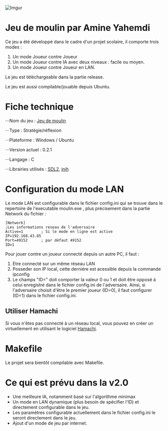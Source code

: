![Imgur](https://i.imgur.com/XHw8dh5.png)

# Jeu de moulin par Amine Yahemdi

Ce jeu a été développé dans le cadre d'un projet scolaire, il comporte trois modes :
1. Un mode Joueur contre Joueur
2. Un mode Joueur contre IA avec deux niveaux : facile ou moyen.
3. Un mode Joueur contre Joueur en LAN.

Le jeu est téléchargeable dans la partie release.

Le jeu est aussi compilable/jouable depuis Ubuntu.

# Fiche technique 
⋅⋅⋅Nom du jeu : [Jeu de moulin](https://fr.wikipedia.org/wiki/Jeu_du_moulin)

⋅⋅⋅Type : Stratégie/réflexion

⋅⋅⋅Plateforme : Windows / Ubuntu

⋅⋅⋅Version actuel : 0.2.1

⋅⋅⋅Langage : C

⋅⋅⋅Librairies utilisés : [SDL2](https://www.libsdl.org/download-2.0.php), [inih](https://github.com/benhoyt/inih)

# Configuration du mode LAN

Le mode LAN est configurable dans le fichier config.ini qui se trouve dans le repertoire de l'executable moulin.exe , plus précisement dans la partie Network du fichier :

    [Network]
    ;Les informations reseau de l'adversaire
    Active=1 		; Si le mode en ligne est active
    IP=192.168.43.85
    Port=49152		; par défaut 49152
    ID=1

Pour jouer contre un joueur connecté depuis un autre PC, il faut :

1. Etre connecté sur un même réseau LAN
2. Posseder son IP local, cette derniére est acessible depuis la commande ipconfig
3. Le champs "ID=" doit comporter la valeur 0 ou 1 et doit être opposé à celui enregistré dans le fichier config.ini de l'adversaire. Ainsi, si l'adversaire choisit d'être le premier joueur (ID=0), il faut configurer (ID=1) dans le fichier config.ini.
## Utiliser Hamachi
Si vous n'êtes pas connecté à un réseau local, vous pouvez en créer un virtuellement en utilisant le logiciel [Hamachi](https://www.logmein.com/). 
# Makefile

Le projet sera bientôt compilable avec Makefile.

# Ce qui est prévu dans la v2.0
- Une meilleure IA, notamment basé sur l'algorithme minimax
- Un mode en LAN dynamique (plus besoin de spécifier l'ID) et directement configurable dans le jeu.
- Les paramètres configurable actuellement dans le fichier config.ini le seront directement dans le jeu.
- Ajout d'un mode de jeu par internet. 
